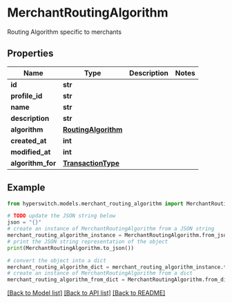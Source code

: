 # MerchantRoutingAlgorithm

Routing Algorithm specific to merchants

## Properties

Name | Type | Description | Notes
------------ | ------------- | ------------- | -------------
**id** | **str** |  | 
**profile_id** | **str** |  | 
**name** | **str** |  | 
**description** | **str** |  | 
**algorithm** | [**RoutingAlgorithm**](RoutingAlgorithm.md) |  | 
**created_at** | **int** |  | 
**modified_at** | **int** |  | 
**algorithm_for** | [**TransactionType**](TransactionType.md) |  | 

## Example

```python
from hyperswitch.models.merchant_routing_algorithm import MerchantRoutingAlgorithm

# TODO update the JSON string below
json = "{}"
# create an instance of MerchantRoutingAlgorithm from a JSON string
merchant_routing_algorithm_instance = MerchantRoutingAlgorithm.from_json(json)
# print the JSON string representation of the object
print(MerchantRoutingAlgorithm.to_json())

# convert the object into a dict
merchant_routing_algorithm_dict = merchant_routing_algorithm_instance.to_dict()
# create an instance of MerchantRoutingAlgorithm from a dict
merchant_routing_algorithm_from_dict = MerchantRoutingAlgorithm.from_dict(merchant_routing_algorithm_dict)
```
[[Back to Model list]](../README.md#documentation-for-models) [[Back to API list]](../README.md#documentation-for-api-endpoints) [[Back to README]](../README.md)


